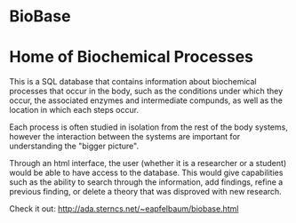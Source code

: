 # BioBase
# Home of Biochemical Processes
This is a SQL database that contains information about biochemical processes that occur in the body, such as the conditions under
which they occur, the associated enzymes and intermediate compunds, as well as the location in which each steps occur.

Each process is often studied in isolation from the rest of the body systems, however the interaction between the systems are 
important for understanding the "bigger picture".

Through an html interface, the user (whether it is a researcher or a student) would be able to have access to the database. 
This would give capabilities such as the ability to search through the information, add findings, refine a previous finding, 
or delete a theory that was disproved with new research.

Check it out: http://ada.sterncs.net/~eapfelbaum/biobase.html
